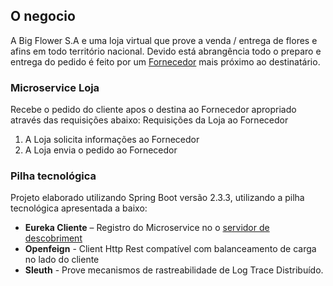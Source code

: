 ## O negocio

A Big Flower S.A e uma loja virtual que prove a venda / entrega de flores e afins em todo território nacional. Devido está abrangência todo o preparo e entrega do pedido é feito por um [Fornecedor](https://github.com/renatooa/spring-boot-microservice-fornecedor) mais próximo ao destinatário.

### Microservice Loja

Recebe o pedido do cliente apos o destina ao Fornecedor apropriado através das requisições abaixo:
Requisições da Loja ao Fornecedor

 1. A Loja solicita informações ao Fornecedor
 2. A Loja envia o pedido ao Fornecedor

### Pilha tecnológica
Projeto elaborado utilizando Spring Boot versão 2.3.3, utilizando a pilha tecnológica apresentada a baixo:
- __Eureka Cliente__ – Registro do Microservice no o [servidor de descobriment](https://github.com/renatooa/spring-boot-microservice-eureka-server)
- __Openfeign__ - Client Http Rest compatível com balanceamento de carga no lado do cliente
- __Sleuth__ - Prove mecanismos de rastreabilidade de Log Trace Distribuído.